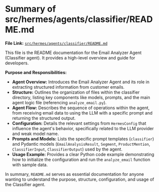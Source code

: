 # Summary of src/hermes/agents/classifier/README.md

**File Link:** [`src/hermes/agents/classifier/README.md`](/src/hermes/agents/classifier/README.md)

This file is the README documentation for the Email Analyzer Agent (Classifier agent). It provides a high-level overview and guide for developers.

**Purpose and Responsibilities:**

-   **Agent Overview:** Introduces the Email Analyzer Agent and its role in extracting structured information from customer emails.
-   **Structure:** Outlines the organization of files within the classifier directory, listing key components like models, prompts, and the main agent logic file (referencing `analyze_email.py`).
-   **Agent Flow:** Describes the sequence of operations within the agent, from receiving email data to using the LLM with a specific prompt and returning the structured output.
-   **Configuration:** Details the relevant settings from `HermesConfig` that influence the agent's behavior, specifically related to the LLM provider and weak model name.
-   **Prompts and Models:** Lists the specific prompt templates (`classifier`) and Pydantic models (`EmailAnalysisResult`, `Segment`, `ProductMention`, `ClassifierInput`, `ClassifierOutput`) used by the agent.
-   **Usage Example:** Provides a clear Python code example demonstrating how to initialize the configuration and run the `analyze_email` function with sample data.

In summary, `README.md` serves as essential documentation for anyone wanting to understand the purpose, structure, configuration, and usage of the Classifier agent. 